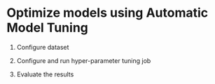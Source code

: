 # Optimize models using Automatic Model Tuning

1. Configure dataset

2. Configure and run hyper-parameter tuning job

3. Evaluate the results
